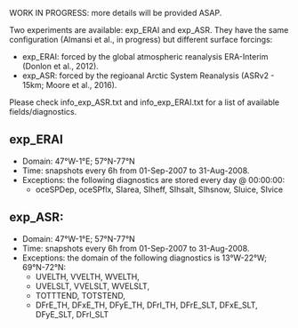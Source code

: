 WORK IN PROGRESS: more details will be provided ASAP.

Two experiments are available: exp_ERAI and exp_ASR.
They have the same configuration (Almansi et al., in progress) but different surface forcings:
- exp_ERAI: forced by the global atmospheric reanalysis ERA-Interim (Donlon et al., 2012).
- exp_ASR:  forced by the regioanal Arctic System Reanalysis (ASRv2 - 15km; Moore et al., 2016).

Please check info_exp_ASR.txt and info_exp_ERAI.txt for a list of available fields/diagnostics.

## exp_ERAI
- Domain: 47°W-1°E; 57°N-77°N
- Time: snapshots every 6h from 01-Sep-2007 to 31-Aug-2008.
- Exceptions: the following diagnostics are stored every day @ 00:00:00: 
  - oceSPDep, oceSPflx, SIarea, SIheff, SIhsalt, SIhsnow, SIuice, SIvice 
                                                                          
## exp_ASR:
- Domain: 47°W-1°E; 57°N-77°N
- Time: snapshots every 6h from 01-Sep-2007 to 31-Aug-2008.
- Exceptions: the domain of the following diagnostics is 13°W-22°W; 69°N-72°N: 
  - UVELTH, VVELTH, WVELTH, 
  - UVELSLT, VVELSLT, WVELSLT, 
  - TOTTTEND, TOTSTEND, 
  - DFrE_TH, DFxE_TH, DFyE_TH, DFrI_TH, DFrE_SLT, DFxE_SLT, DFyE_SLT, DFrI_SLT                                                                     
